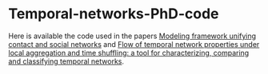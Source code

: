 # Temporal-networks-PhD-code

Here is available the code used in the papers [Modeling framework unifying contact and social networks](https://scholar.google.com/citations?view_op=view_citation&hl=fr&user=c_jb2A4AAAAJ&citation_for_view=c_jb2A4AAAAJ:u5HHmVD_uO8C) and [Flow of temporal network properties under local aggregation and time shuffling: a tool for characterizing, comparing and classifying temporal networks](https://scholar.google.com/citations?view_op=view_citation&hl=fr&user=c_jb2A4AAAAJ&citation_for_view=c_jb2A4AAAAJ:9yKSN-GCB0IC).
